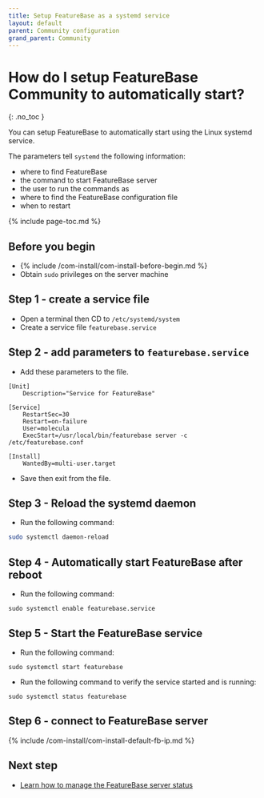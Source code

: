 ```yaml
---
title: Setup FeatureBase as a systemd service
layout: default
parent: Community configuration
grand_parent: Community
---
```


# How do I setup FeatureBase Community to automatically start?
{: .no_toc }

You can setup FeatureBase to automatically start using the Linux systemd service.

The parameters tell `systemd` the following information:
* where to find FeatureBase
* the command to start FeatureBase server
* the user to run the commands as
* where to find the FeatureBase configuration file
* when to restart

{% include page-toc.md %}

## Before you begin

* {% include /com-install/com-install-before-begin.md %}
* Obtain `sudo` privileges on the server machine

## Step 1 - create a service file

* Open a terminal then CD to `/etc/systemd/system`
* Create a service file `featurebase.service`

## Step 2 - add parameters to `featurebase.service`

* Add these parameters to the file.

```
[Unit]
    Description="Service for FeatureBase"

[Service]
    RestartSec=30
    Restart=on-failure
    User=molecula
    ExecStart=/usr/local/bin/featurebase server -c /etc/featurebase.conf

[Install]
    WantedBy=multi-user.target
```

* Save then exit from the file.

## Step 3 - Reload the systemd daemon

* Run the following command:

```sh
sudo systemctl daemon-reload
```

## Step 4 - Automatically start FeatureBase after reboot

* Run the following command:

```
sudo systemctl enable featurebase.service
```

## Step 5 - Start the FeatureBase service

* Run the following command:

```
sudo systemctl start featurebase
```

* Run the following command to verify the service started and is running:

```
sudo systemctl status featurebase
```

## Step 6 - connect to FeatureBase server

{% include /com-install/com-install-default-fb-ip.md %}

## Next step

* [Learn how to manage the FeatureBase server status](/docs/community/com-config/com-config-service-fb-manage)
